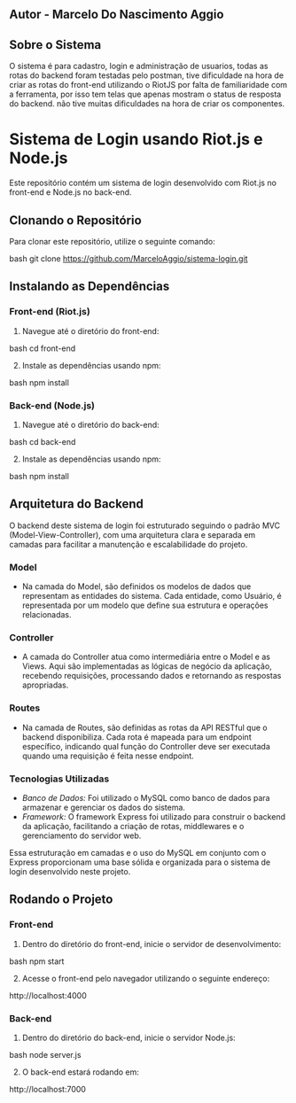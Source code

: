 ## Autor - Marcelo Do Nascimento Aggio

## Sobre o Sistema
O sistema é para cadastro, login e administração de usuarios, todas as rotas do backend foram testadas pelo postman, tive dificuldade na hora de criar as rotas do front-end utilizando o RiotJS por falta de familiaridade com a ferramenta, por isso tem telas que apenas mostram o status de resposta do backend. não tive muitas dificuldades na hora de criar os componentes.

# Sistema de Login usando Riot.js e Node.js

Este repositório contém um sistema de login desenvolvido com Riot.js no front-end e Node.js no back-end.

## Clonando o Repositório

Para clonar este repositório, utilize o seguinte comando:

bash
git clone https://github.com/MarceloAggio/sistema-login.git


## Instalando as Dependências

### Front-end (Riot.js)

1. Navegue até o diretório do front-end:

bash
cd front-end


2. Instale as dependências usando npm:

bash
npm install


### Back-end (Node.js)

1. Navegue até o diretório do back-end:

bash
cd back-end


2. Instale as dependências usando npm:

bash
npm install

## Arquitetura do Backend

O backend deste sistema de login foi estruturado seguindo o padrão MVC (Model-View-Controller), com uma arquitetura clara e separada em camadas para facilitar a manutenção e escalabilidade do projeto.

### Model

- Na camada do Model, são definidos os modelos de dados que representam as entidades do sistema. Cada entidade, como Usuário, é representada por um modelo que define sua estrutura e operações relacionadas.

### Controller

- A camada do Controller atua como intermediária entre o Model e as Views. Aqui são implementadas as lógicas de negócio da aplicação, recebendo requisições, processando dados e retornando as respostas apropriadas.

### Routes

- Na camada de Routes, são definidas as rotas da API RESTful que o backend disponibiliza. Cada rota é mapeada para um endpoint específico, indicando qual função do Controller deve ser executada quando uma requisição é feita nesse endpoint.

### Tecnologias Utilizadas

- *Banco de Dados:* Foi utilizado o MySQL como banco de dados para armazenar e gerenciar os dados do sistema.
- *Framework:* O framework Express foi utilizado para construir o backend da aplicação, facilitando a criação de rotas, middlewares e o gerenciamento do servidor web.

Essa estruturação em camadas e o uso do MySQL em conjunto com o Express proporcionam uma base sólida e organizada para o sistema de login desenvolvido neste projeto.


## Rodando o Projeto

### Front-end

1. Dentro do diretório do front-end, inicie o servidor de desenvolvimento:

bash
npm start


2. Acesse o front-end pelo navegador utilizando o seguinte endereço:


http://localhost:4000


### Back-end

1. Dentro do diretório do back-end, inicie o servidor Node.js:

bash
node server.js


2. O back-end estará rodando em:


http://localhost:7000
